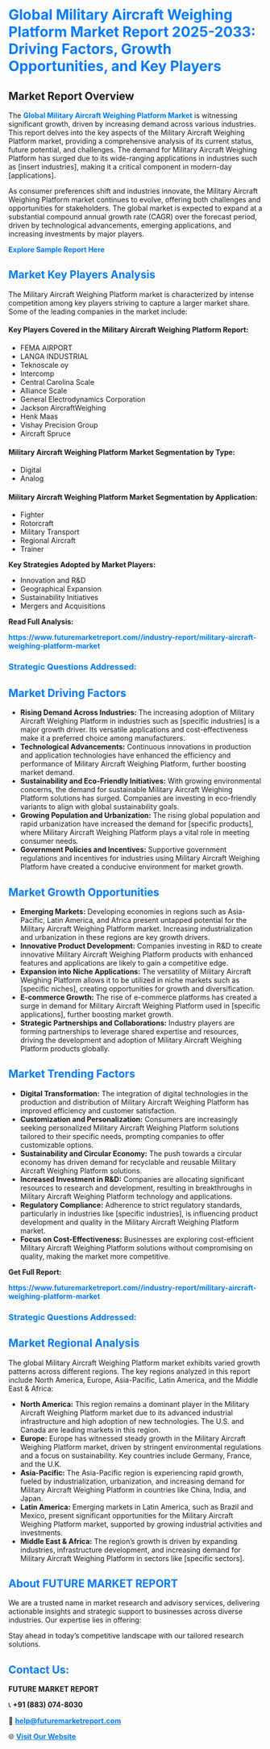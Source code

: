 <h1 style="color: #007BFF;">Global Military Aircraft Weighing Platform Market Report 2025-2033: Driving Factors, Growth Opportunities, and Key Players</h1>

<section id="overview">
<h2>Market Report Overview</h2>
<p>The <a href="https://www.futuremarketreport.com//industry-report/military-aircraft-weighing-platform-market" style="color: #007BFF; text-decoration: none;"><strong>Global Military Aircraft Weighing Platform Market</strong></a> is witnessing significant growth, driven by increasing demand across various industries. This report delves into the key aspects of the Military Aircraft Weighing Platform market, providing a comprehensive analysis of its current status, future potential, and challenges. The demand for Military Aircraft Weighing Platform has surged due to its wide-ranging applications in industries such as [insert industries], making it a critical component in modern-day [applications].</p>
<p>As consumer preferences shift and industries innovate, the Military Aircraft Weighing Platform market continues to evolve, offering both challenges and opportunities for stakeholders. The global market is expected to expand at a substantial compound annual growth rate (CAGR) over the forecast period, driven by technological advancements, emerging applications, and increasing investments by major players.</p>
</section>

<section id="overview">
<p><a href="https://www.futuremarketreport.com//request-sample/reportId=49855" style="color: #007BFF; text-decoration: none;"><strong>Explore Sample Report Here</strong></a></p>
</section>

<section id="key-players">
<h2 style="color: #007BFF;">Market Key Players Analysis</h2>
<p>The Military Aircraft Weighing Platform market is characterized by intense competition among key players striving to capture a larger market share. Some of the leading companies in the market include:</p>
<h4>Key Players Covered in the Military Aircraft Weighing Platform Report:</h4>
<ul><li>FEMA AIRPORT</li><li>LANGA INDUSTRIAL</li><li>Teknoscale oy</li><li>Intercomp</li><li>Central Carolina Scale</li><li>Alliance Scale</li><li>General Electrodynamics Corporation</li><li>Jackson AircraftWeighing</li><li>Henk Maas</li><li>Vishay Precision Group</li><li>Aircraft Spruce</li></ul>
<h4>Military Aircraft Weighing Platform Market Segmentation by Type:</h4>
<ul><li>Digital</li><li>Analog</li></ul>

<h4>Military Aircraft Weighing Platform Market Segmentation by Application:</h4>
<ul><li>Fighter</li><li>Rotorcraft</li><li>Military Transport</li><li>Regional Aircraft</li><li>Trainer</li></ul>
<p><strong>Key Strategies Adopted by Market Players:</strong></p>
<ul>
<li>Innovation and R&D</li>
<li>Geographical Expansion</li>
<li>Sustainability Initiatives</li>
<li>Mergers and Acquisitions</li>
</ul>
</section>

<section>
<p><strong>Read Full Analysis: </strong></p><a href="https://www.futuremarketreport.com//industry-report/military-aircraft-weighing-platform-market" style="color: #007BFF; text-decoration: none;"><strong>https://www.futuremarketreport.com//industry-report/military-aircraft-weighing-platform-market</strong></a>
<h3 style="color: #007BFF;">Strategic Questions Addressed:</h3>
</section>

<section id="driving-factors">
<h2 style="color: #007BFF;">Market Driving Factors</h2>
<ul>
<li><strong>Rising Demand Across Industries:</strong> The increasing adoption of Military Aircraft Weighing Platform in industries such as [specific industries] is a major growth driver. Its versatile applications and cost-effectiveness make it a preferred choice among manufacturers.</li>
<li><strong>Technological Advancements:</strong> Continuous innovations in production and application technologies have enhanced the efficiency and performance of Military Aircraft Weighing Platform, further boosting market demand.</li>
<li><strong>Sustainability and Eco-Friendly Initiatives:</strong> With growing environmental concerns, the demand for sustainable Military Aircraft Weighing Platform solutions has surged. Companies are investing in eco-friendly variants to align with global sustainability goals.</li>
<li><strong>Growing Population and Urbanization:</strong> The rising global population and rapid urbanization have increased the demand for [specific products], where Military Aircraft Weighing Platform plays a vital role in meeting consumer needs.</li>
<li><strong>Government Policies and Incentives:</strong> Supportive government regulations and incentives for industries using Military Aircraft Weighing Platform have created a conducive environment for market growth.</li>
</ul>
</section>

<section id="growth-opportunities">
<h2 style="color: #007BFF;">Market Growth Opportunities</h2>
<ul>
<li><strong>Emerging Markets:</strong> Developing economies in regions such as Asia-Pacific, Latin America, and Africa present untapped potential for the Military Aircraft Weighing Platform market. Increasing industrialization and urbanization in these regions are key growth drivers.</li>
<li><strong>Innovative Product Development:</strong> Companies investing in R&D to create innovative Military Aircraft Weighing Platform products with enhanced features and applications are likely to gain a competitive edge.</li>
<li><strong>Expansion into Niche Applications:</strong> The versatility of Military Aircraft Weighing Platform allows it to be utilized in niche markets such as [specific niches], creating opportunities for growth and diversification.</li>
<li><strong>E-commerce Growth:</strong> The rise of e-commerce platforms has created a surge in demand for Military Aircraft Weighing Platform used in [specific applications], further boosting market growth.</li>
<li><strong>Strategic Partnerships and Collaborations:</strong> Industry players are forming partnerships to leverage shared expertise and resources, driving the development and adoption of Military Aircraft Weighing Platform products globally.</li>
</ul>
</section>

<section id="trending-factors">
<h2 style="color: #007BFF;">Market Trending Factors</h2>
<ul>
<li><strong>Digital Transformation:</strong> The integration of digital technologies in the production and distribution of Military Aircraft Weighing Platform has improved efficiency and customer satisfaction.</li>
<li><strong>Customization and Personalization:</strong> Consumers are increasingly seeking personalized Military Aircraft Weighing Platform solutions tailored to their specific needs, prompting companies to offer customizable options.</li>
<li><strong>Sustainability and Circular Economy:</strong> The push towards a circular economy has driven demand for recyclable and reusable Military Aircraft Weighing Platform solutions.</li>
<li><strong>Increased Investment in R&D:</strong> Companies are allocating significant resources to research and development, resulting in breakthroughs in Military Aircraft Weighing Platform technology and applications.</li>
<li><strong>Regulatory Compliance:</strong> Adherence to strict regulatory standards, particularly in industries like [specific industries], is influencing product development and quality in the Military Aircraft Weighing Platform market.</li>
<li><strong>Focus on Cost-Effectiveness:</strong> Businesses are exploring cost-efficient Military Aircraft Weighing Platform solutions without compromising on quality, making the market more competitive.</li>
</ul>
</section>

<section>
<p><strong>Get Full Report: </strong></p><a href="https://www.futuremarketreport.com//industry-report/military-aircraft-weighing-platform-market" style="color: #007BFF; text-decoration: none;"><strong>https://www.futuremarketreport.com//industry-report/military-aircraft-weighing-platform-market</strong></a>
<h3 style="color: #007BFF;">Strategic Questions Addressed:</h3>
</section>


<section id="regional-analysis">
<h2 style="color: #007BFF;">Market Regional Analysis</h2>
<p>The global Military Aircraft Weighing Platform market exhibits varied growth patterns across different regions. The key regions analyzed in this report include North America, Europe, Asia-Pacific, Latin America, and the Middle East & Africa:</p>
<ul>
<li><strong>North America:</strong> This region remains a dominant player in the Military Aircraft Weighing Platform market due to its advanced industrial infrastructure and high adoption of new technologies. The U.S. and Canada are leading markets in this region.</li>
<li><strong>Europe:</strong> Europe has witnessed steady growth in the Military Aircraft Weighing Platform market, driven by stringent environmental regulations and a focus on sustainability. Key countries include Germany, France, and the U.K.</li>
<li><strong>Asia-Pacific:</strong> The Asia-Pacific region is experiencing rapid growth, fueled by industrialization, urbanization, and increasing demand for Military Aircraft Weighing Platform in countries like China, India, and Japan.</li>
<li><strong>Latin America:</strong> Emerging markets in Latin America, such as Brazil and Mexico, present significant opportunities for the Military Aircraft Weighing Platform market, supported by growing industrial activities and investments.</li>
<li><strong>Middle East & Africa:</strong> The region’s growth is driven by expanding industries, infrastructure development, and increasing demand for Military Aircraft Weighing Platform in sectors like [specific sectors].</li>
</ul>
</section>

<footer>
<h2 style="color: #007BFF;">About FUTURE MARKET REPORT</h2>
<p>We are a trusted name in market research and advisory services, delivering actionable insights and strategic support to businesses across diverse industries. Our expertise lies in offering:</p>

<p>Stay ahead in today’s competitive landscape with our tailored research solutions.</p>

<h2 style="color: #007BFF;">Contact Us:</h2>
<p><strong>FUTURE MARKET REPORT</strong></p>
<p>📞 <strong>+91 (883) 074-8030</strong></p>
<p>📧 <strong><a href="mailto:help@futuremarketreport.com" style="color: #007BFF;">help@futuremarketreport.com</a></strong></p>
<p>🌐 <strong><a href="https://www.futuremarketreport.com/" style="color: #007BFF;">Visit Our Website</a></strong></p>
</footer>